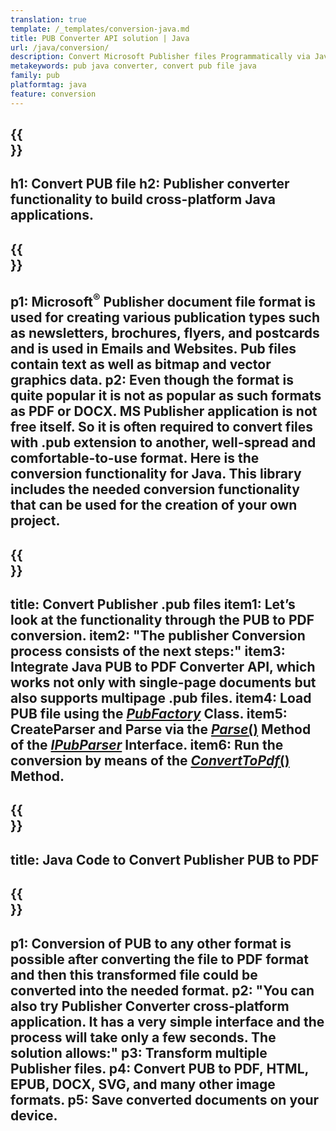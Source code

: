 ```yaml
---
translation: true
template: /_templates/conversion-java.md
title: PUB Converter API solution | Java
url: /java/conversion/
description: Convert Microsoft Publisher files Programmatically via Java library.  Simple API solution to build your own PUB converter Java project.
metakeywords: pub java converter, convert pub file java
family: pub
platformtag: java
feature: conversion
---
```


{{<section banner>}}
---
h1: Convert PUB file
h2: Publisher converter functionality to build cross-platform Java applications.
---

{{<section overview>}}
---
p1: Microsoft<sup>&reg;</sup> Publisher document file format is used for creating various publication types such as newsletters, brochures, flyers, and postcards and is used in Emails and Websites. Pub files contain text as well as bitmap and vector graphics data.
p2: Even though the format is quite popular it is not as popular as such formats as PDF or DOCX. MS Publisher application is not free itself. So it is often required to convert files with .pub extension to another, well-spread and comfortable-to-use format. Here is the conversion functionality for Java. This library includes the needed conversion functionality that can be used for the creation of your own project.
---

{{<section feature1>}}
---
title: Convert Publisher .pub files
item1: Let’s look at the functionality through the PUB to PDF conversion.
item2: "The publisher Conversion process consists of the next steps:"
item3: Integrate Java PUB to PDF Converter API, which works not only with single-page documents but also supports multipage .pub files.
item4: Load PUB file using the [*PubFactory*](https://reference.aspose.com/pub/java/com.aspose.pub/PubFactory) Class.
item5: CreateParser and Parse via the [*Parse*()](https://reference.aspose.com/pub/java/com.aspose.pub/IPubParser#parse--) Method of the [*IPubParser*](https://reference.aspose.com/pub/java/com.aspose.pub/IPubParser) Interface. 
item6: Run the conversion by means of the [*ConvertToPdf*()](https://reference.aspose.com/pub/java/com.aspose.pub/IPdfConverter#convertToPdf-com.aspose.pub.Document-java.io.OutputStream-) Method.
---

{{<section codeexample>}}
---
title: Java Code to Convert Publisher PUB to PDF
---

{{<section summary>}}
---
p1: Conversion of PUB to any other format is possible after converting the file to PDF format and then this transformed file could be converted into the needed format.
p2: "You can also try Publisher Converter cross-platform application. It has a very simple interface and the process will take only a few seconds. The solution allows:"
p3: Transform multiple Publisher files.
p4: Convert PUB to PDF, HTML, EPUB, DOCX, SVG, and many other image formats.
p5: Save converted documents on your device.
---